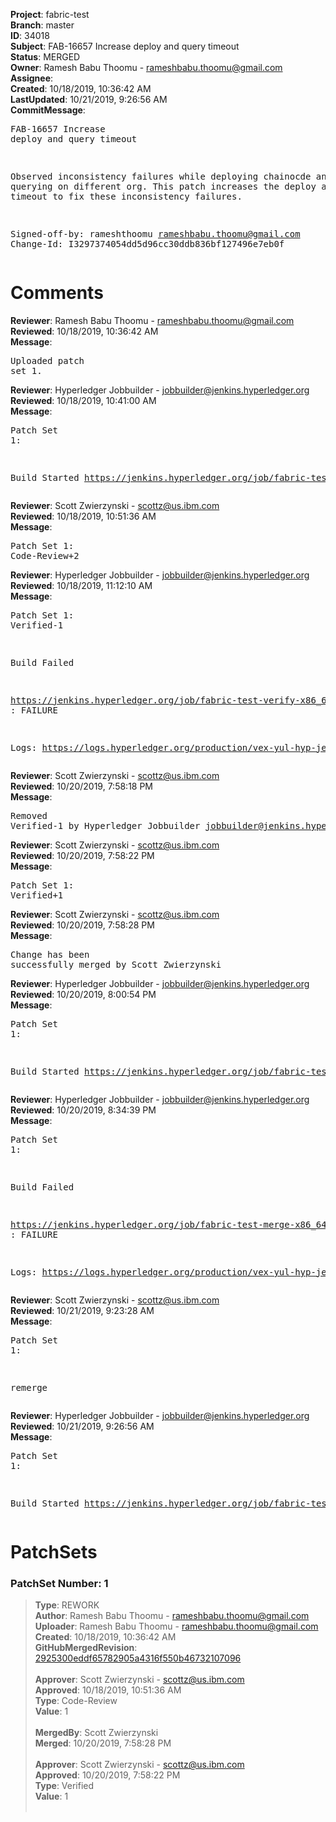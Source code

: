 <strong>Project</strong>: fabric-test<br><strong>Branch</strong>: master<br><strong>ID</strong>: 34018<br><strong>Subject</strong>: FAB-16657 Increase deploy and query timeout<br><strong>Status</strong>: MERGED<br><strong>Owner</strong>: Ramesh Babu Thoomu - rameshbabu.thoomu@gmail.com<br><strong>Assignee</strong>:<br><strong>Created</strong>: 10/18/2019, 10:36:42 AM<br><strong>LastUpdated</strong>: 10/21/2019, 9:26:56 AM<br><strong>CommitMessage</strong>:<br><pre>FAB-16657 Increase deploy and query timeout

Observed inconsistency failures while deploying chainocde and
querying on different org. This patch increases the deploy and query
timeout to fix these inconsistency failures.

Signed-off-by: rameshthoomu <rameshbabu.thoomu@gmail.com>
Change-Id: I3297374054dd5d96cc30ddb836bf127496e7eb0f
</pre><h1>Comments</h1><strong>Reviewer</strong>: Ramesh Babu Thoomu - rameshbabu.thoomu@gmail.com<br><strong>Reviewed</strong>: 10/18/2019, 10:36:42 AM<br><strong>Message</strong>: <pre>Uploaded patch set 1.</pre><strong>Reviewer</strong>: Hyperledger Jobbuilder - jobbuilder@jenkins.hyperledger.org<br><strong>Reviewed</strong>: 10/18/2019, 10:41:00 AM<br><strong>Message</strong>: <pre>Patch Set 1:

Build Started https://jenkins.hyperledger.org/job/fabric-test-verify-x86_64/3820/</pre><strong>Reviewer</strong>: Scott Zwierzynski - scottz@us.ibm.com<br><strong>Reviewed</strong>: 10/18/2019, 10:51:36 AM<br><strong>Message</strong>: <pre>Patch Set 1: Code-Review+2</pre><strong>Reviewer</strong>: Hyperledger Jobbuilder - jobbuilder@jenkins.hyperledger.org<br><strong>Reviewed</strong>: 10/18/2019, 11:12:10 AM<br><strong>Message</strong>: <pre>Patch Set 1: Verified-1

Build Failed 

https://jenkins.hyperledger.org/job/fabric-test-verify-x86_64/3820/ : FAILURE

Logs: https://logs.hyperledger.org/production/vex-yul-hyp-jenkins-3/fabric-test-verify-x86_64/3820</pre><strong>Reviewer</strong>: Scott Zwierzynski - scottz@us.ibm.com<br><strong>Reviewed</strong>: 10/20/2019, 7:58:18 PM<br><strong>Message</strong>: <pre>Removed Verified-1 by Hyperledger Jobbuilder <jobbuilder@jenkins.hyperledger.org>
</pre><strong>Reviewer</strong>: Scott Zwierzynski - scottz@us.ibm.com<br><strong>Reviewed</strong>: 10/20/2019, 7:58:22 PM<br><strong>Message</strong>: <pre>Patch Set 1: Verified+1</pre><strong>Reviewer</strong>: Scott Zwierzynski - scottz@us.ibm.com<br><strong>Reviewed</strong>: 10/20/2019, 7:58:28 PM<br><strong>Message</strong>: <pre>Change has been successfully merged by Scott Zwierzynski</pre><strong>Reviewer</strong>: Hyperledger Jobbuilder - jobbuilder@jenkins.hyperledger.org<br><strong>Reviewed</strong>: 10/20/2019, 8:00:54 PM<br><strong>Message</strong>: <pre>Patch Set 1:

Build Started https://jenkins.hyperledger.org/job/fabric-test-merge-x86_64/829/</pre><strong>Reviewer</strong>: Hyperledger Jobbuilder - jobbuilder@jenkins.hyperledger.org<br><strong>Reviewed</strong>: 10/20/2019, 8:34:39 PM<br><strong>Message</strong>: <pre>Patch Set 1:

Build Failed 

https://jenkins.hyperledger.org/job/fabric-test-merge-x86_64/829/ : FAILURE

Logs: https://logs.hyperledger.org/production/vex-yul-hyp-jenkins-3/fabric-test-merge-x86_64/829</pre><strong>Reviewer</strong>: Scott Zwierzynski - scottz@us.ibm.com<br><strong>Reviewed</strong>: 10/21/2019, 9:23:28 AM<br><strong>Message</strong>: <pre>Patch Set 1:

remerge</pre><strong>Reviewer</strong>: Hyperledger Jobbuilder - jobbuilder@jenkins.hyperledger.org<br><strong>Reviewed</strong>: 10/21/2019, 9:26:56 AM<br><strong>Message</strong>: <pre>Patch Set 1:

Build Started https://jenkins.hyperledger.org/job/fabric-test-merge-x86_64/831/</pre><h1>PatchSets</h1><h3>PatchSet Number: 1</h3><blockquote><strong>Type</strong>: REWORK<br><strong>Author</strong>: Ramesh Babu Thoomu - rameshbabu.thoomu@gmail.com<br><strong>Uploader</strong>: Ramesh Babu Thoomu - rameshbabu.thoomu@gmail.com<br><strong>Created</strong>: 10/18/2019, 10:36:42 AM<br><strong>GitHubMergedRevision</strong>: [2925300eddf65782905a4316f550b46732107096](https://github.com/hyperledger/fabric-test/commit/2925300eddf65782905a4316f550b46732107096)<br><br><strong>Approver</strong>: Scott Zwierzynski - scottz@us.ibm.com<br><strong>Approved</strong>: 10/18/2019, 10:51:36 AM<br><strong>Type</strong>: Code-Review<br><strong>Value</strong>: 1<br><br><strong>MergedBy</strong>: Scott Zwierzynski<br><strong>Merged</strong>: 10/20/2019, 7:58:28 PM<br><br><strong>Approver</strong>: Scott Zwierzynski - scottz@us.ibm.com<br><strong>Approved</strong>: 10/20/2019, 7:58:22 PM<br><strong>Type</strong>: Verified<br><strong>Value</strong>: 1<br><br></blockquote>